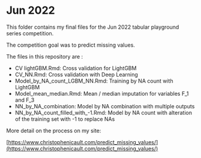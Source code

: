 # Jun 2022

This folder contains my final files for the Jun 2022 tabular playground series competition.

The competition goal was to predict missing values.

The files in this repository are :

- CV lightGBM.Rmd: Cross validation for LightGBM
- CV_NN.Rmd: Cross validation with Deep Learning
- Model_by_NA_count_LGBM_NN.Rmd: Training by NA count with LightGBM
- Model_mean_median.Rmd: Mean / median imputation for variables F_1 and F_3
- NN_by_NA_combination: Model by NA combination with multiple outputs
- NN_by_NA_count_filled_with_-1.Rmd: Model by NA count with alteration of the training set with -1 to replace NAs

More detail on the process on my site:

[https://www.christophenicault.com/predict_missing_values/](https://www.christophenicault.com/predict_missing_values/)

